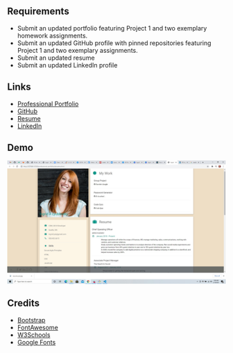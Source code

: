## Requirements

* Submit an updated portfolio featuring Project 1 and two exemplary homework assignments.
* Submit an updated GitHub profile with pinned repositories featuring Project 1 and two exemplary assignments.
* Submit an updated resume
* Submit an updated LinkedIn profile

## Links

* [Professional Portfolio](#[https://ilyublinsky.github.io/professional-portfolio/](https://ilyublinsky.github.io/professional-portfolio/))
* [GitHub](#https://github.com/ilyublinsky)
* [Resume](#https://ilyublinsky.github.io/Resume/)
* [LinkedIn](#https://www.linkedin.com/in/ingrid-lyublinsky/)


## Demo

![Demo](demo-shot.jpg)


## Credits

* [Bootstrap](#https://getbootstrap.com/)
* [FontAwesome](#https://fontawesome.com/icons?d=gallery)
* [W3Schools](#https://www.w3schools.com/)
* [Google Fonts](#https://fonts.googleapis.com/)
